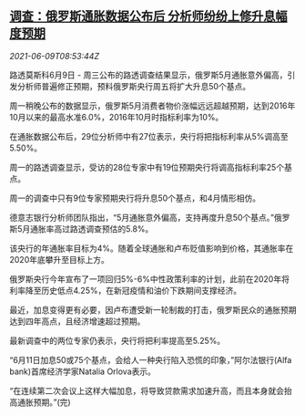 <!--1623229262000-->
[调查：俄罗斯通胀数据公布后 分析师纷纷上修升息幅度预期](https://cn.reuters.com/article/poll-russia-inflation-cen-rate-0609-idCNKCS2DL0TP)
------

<div><i>2021-06-09T08:53:44Z</i></div><p>路透莫斯科6月9日 - 周三公布的路透调查结果显示，俄罗斯5月通胀意外偏高，引发分析师普遍修正预期，预料俄罗斯央行周五将扩大升息50个基点。</p><p>周一稍晚公布的数据显示，俄罗斯5月消费者物价涨幅远远超越预期，达到2016年10月以来的最高水准6.0%，2016年10月时指标利率为10%。</p><p>在通胀数据公布后，29位分析师中有27位表示，央行将把指标利率从5%调高至5.50%。</p><p>周一的路透调查显示，受访的28位专家中有19位预期央行将调高指标利率25个基点。</p><p>周一的调查中只有9位专家预期央行将升息50个基点，和4月情形相仿。</p><p>德意志银行分析师团队指出，“5月通胀意外偏高，支持再度升息50个基点。”俄罗斯5月通胀率高过路透调查预估的5.8%。</p><p>该央行的年通胀率目标为4%。随着全球通胀和卢布贬值影响到价格，其通胀率在2020年底攀升至目标上方。</p><p>俄罗斯央行今年宣布了一项回归5%-6%中性政策利率的计划，此前在2020年将利率降至历史低点4.25%，在新冠疫情和油价下跌期间支撑经济。</p><p>最近，加息变得更有必要，因卢布遭受新一轮制裁的打击，俄罗斯民众的通胀预期达到四年高点，且经济增速超过预期。</p><p>最新调查中的两位专家仍表示，央行将把利率提高至5.25%。</p><p>“6月11日加息50或75个基点，会给人一种央行陷入恐慌的印象，”阿尔法银行(Alfa bank)首席经济学家Natalia Orlova表示。</p><p>“在连续第二次会议上这样大幅加息，将导致贷款需求加速升高，而且本身就会抬高通胀预期。”(完)</p>

